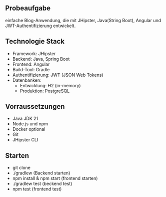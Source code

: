 ## Probeaufgabe
 einfache Blog-Anwendung, die mit JHipster, Java(String Boot), Angular und JWT-Authentifizierung entwickelt.


## Technologie Stack
  * Framework: JHipster
  * Backend: Java, Spring Boot
  * Frontend: Angular
  * Build-Tool: Gradle
  * Authentifizierung: JWT (JSON Web Tokens)
  * Datenbanken:
    *   Entwicklung: H2 (in-memory)
    *    Produktion: PostgreSQL
   

## Vorraussetzungen
  * Java JDK 21
  * Node.js und npm
  * Docker optional
  * Git
  * JHipster CLI

## Starten

  - git clone
  - ./gradlew (Backend starten)
  - npm install & npm start (frontend starten)
  - ./gradlew test (beckend test)
  - npm test (frontend test)
